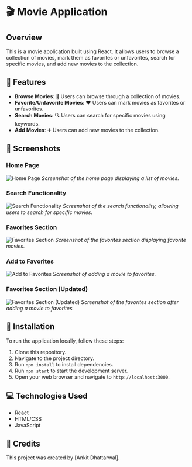 # 🎬 Movie Application

## Overview
This is a movie application built using React. It allows users to browse a collection of movies, mark them as favorites or unfavorites, search for specific movies, and add new movies to the collection.

## 🌟 Features
- **Browse Movies**: 🎥 Users can browse through a collection of movies.
- **Favorite/Unfavorite Movies**: ❤️ Users can mark movies as favorites or unfavorites.
- **Search Movies**: 🔍 Users can search for specific movies using keywords.
- **Add Movies**: ➕ Users can add new movies to the collection.

## 📸 Screenshots
### Home Page
![Home Page](<img width="1436" alt="ss_homePage" src="https://github.com/Ankit-Dhattarwal/ReactCN/assets/109728587/f968231a-e1e4-41fa-bfd1-642164ce8cb1">)
*Screenshot of the home page displaying a list of movies.*

### Search Functionality
![Search Functionality]()
*Screenshot of the search functionality, allowing users to search for specific movies.*

### Favorites Section
![Favorites Section]()
*Screenshot of the favorites section displaying favorite movies.*

### Add to Favorites
![Add to Favorites]()
*Screenshot of adding a movie to favorites.*

### Favorites Section (Updated)
![Favorites Section (Updated)]()
*Screenshot of the favorites section after adding a movie to favorites.*

## 🚀 Installation
To run the application locally, follow these steps:

1. Clone this repository.
2. Navigate to the project directory.
3. Run `npm install` to install dependencies.
4. Run `npm start` to start the development server.
5. Open your web browser and navigate to `http://localhost:3000`.

## 💻 Technologies Used
- React
- HTML/CSS
- JavaScript

## 🙏 Credits
This project was created by [Ankit Dhattarwal]. 
